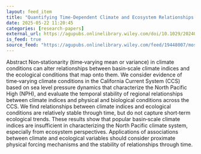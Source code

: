 ```yaml
---
layout: feed_item
title: "Quantifying Time‐Dependent Climate and Ecosystem Relationships in the California Current System"
date: 2025-05-22 11:20:45
categories: [research-papers]
external_url: https://agupubs.onlinelibrary.wiley.com/doi/10.1029/2024GL113431?af=R
is_feed: true
source_feed: "https://agupubs.onlinelibrary.wiley.com/feed/19448007/most-recent"
---
```


Abstract
Non‐stationarity (time‐varying mean or variance) in climate conditions can alter relationships between basin‐scale climate indices and the ecological conditions that map onto them. We consider evidence of time‐varying climate conditions in the California Current System (CCS) based on sea level pressure dynamics that characterize the North Pacific High (NPH), and evaluate the temporal stability of regional relationships between climate indices and physical and biological conditions across the CCS. We find relationships between climate indices and ecological conditions are relatively stable through time, but do not capture short‐term ecological trends. These results show that popular basin‐scale climate indices are insufficient in characterizing the North Pacific climate system, especially from ecosystem perspectives. Applications of associations between climate and ecological variables should consider proximate physical forcing mechanisms and the stability of relationships through time.
